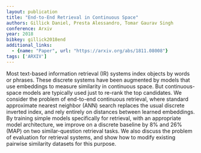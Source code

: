 ```yaml
---
layout: publication
title: "End-to-End Retrieval in Continuous Space"
authors: Gillick Daniel, Presta Alessandro, Tomar Gaurav Singh
conference: Arxiv
year: 2018
bibkey: gillick2018end
additional_links:
  - {name: "Paper", url: "https://arxiv.org/abs/1811.08008"}
tags: ['ARXIV']
---
```

Most text-based information retrieval (IR) systems index objects by words or phrases. These discrete systems have been augmented by models that use embeddings to measure similarity in continuous space. But continuous-space models are typically used just to re-rank the top candidates. We consider the problem of end-to-end continuous retrieval, where standard approximate nearest neighbor (ANN) search replaces the usual discrete inverted index, and rely entirely on distances between learned embeddings. By training simple models specifically for retrieval, with an appropriate model architecture, we improve on a discrete baseline by 8% and 26% (MAP) on two similar-question retrieval tasks. We also discuss the problem of evaluation for retrieval systems, and show how to modify existing pairwise similarity datasets for this purpose.